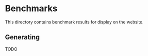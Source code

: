 # Benchmarks

This directory contains benchmark results for display on the website.

## Generating

TODO
